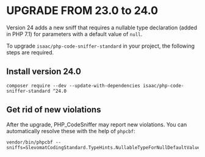 UPGRADE FROM 23.0 to 24.0
=========================

Version 24 adds a new sniff that requires a nullable type declaration (added in PHP 7.1) for parameters with a default
value of `null`.

To upgrade `isaac/php-code-sniffer-standard` in your project, the following steps are required.

Install version 24.0
---------------------
```shell
composer require --dev --update-with-dependencies isaac/php-code-sniffer-standard ^24.0
```

Get rid of new violations
-------------------------

After the upgrade, PHP_CodeSniffer may report new violations. You can automatically resolve these with the help of
`phpcbf`:

```shell
vendor/bin/phpcbf --sniffs=SlevomatCodingStandard.TypeHints.NullableTypeForNullDefaultValue
```
